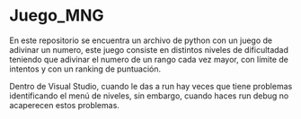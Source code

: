# Juego_MNG
En este repositorio se encuentra un archivo de python con un juego de adivinar un numero, este juego consiste en distintos niveles de dificultadad teniendo que adivinar el numero de un rango cada vez mayor, con límite de intentos y con un ranking de puntuación.

Dentro de Visual Studio, cuando le das a run hay veces que tiene problemas identificando el menú de niveles, sin embargo, cuando haces run debug no acaperecen estos problemas.
